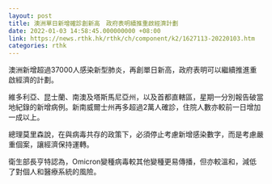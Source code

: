 ```yaml
---
layout: post
title: 澳洲單日新增確診創新高　政府表明續推重啟經濟計劃
date: 2022-01-03 14:58:45.000000000 +08:00
link: https://news.rthk.hk/rthk/ch/component/k2/1627113-20220103.htm
categories: rthk
---
```


澳洲新增超過37000人感染新型肺炎，再創單日新高，政府表明可以繼續推進重啟經濟的計劃。

維多利亞、昆士蘭、南澳及塔斯馬尼亞州，以及首都直轄區，星期一分別報告破當地紀錄的新增病例。新南威爾士州再多超過2萬人確診，住院人數亦較前一日增加一成以上。

總理莫里森說，在與病毒共存的政策下，必須停止考慮新增感染數字，而是考慮嚴重個案，讓經濟保持運轉。

衛生部長亨特認為，Omicron變種病毒較其他變種更易傳播，但亦較溫和，減低了對個人和醫療系統的風險。
